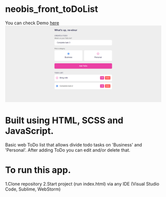 # neobis_front_toDoList
You can check Demo [here](https://ne-elnur.github.io/neobis_front_lasles_VPN/)
![Image alt](https://github.com/ne-elnur/neobis_front_toDoList/raw/main/images/todolists-screenshot.png)

<h1>Built using HTML, SCSS and JavaScript.</h1>

Basic web ToDo list that allows divide todo tasks on 'Business' and 'Personal'. After adding ToDo you can edit and/or delete that.

<h1>To run this app.</h1> 

1.Clone repository
2.Start project (run index.html) via any IDE 
(Visual Studio Code, Sublime, WebStorm)
